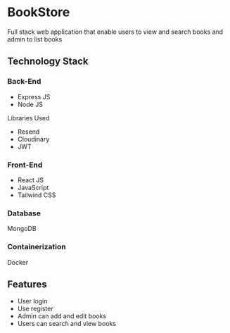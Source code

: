 
# BookStore

Full stack web application that enable users to view and search books and admin to list books

## Technology Stack

### Back-End 

- Express JS
- Node JS

 Libraries Used

 - Resend
 - Cloudinary
 - JWT

### Front-End

- React JS
- JavaScript
- Tailwind CSS

### Database

MongoDB

### Containerization

Docker
 

 





## Features

- User login
- Use register
- Admin can add and edit books
- Users can search and view books


